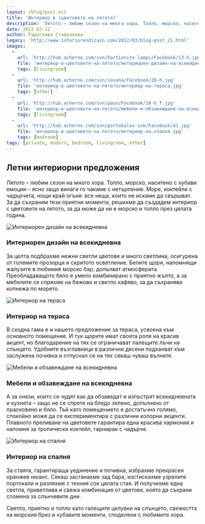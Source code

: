 ```yaml
---
layout: /blog/post.ect
title: 'Интериор в (цветовете на лятото)'
description: 'Лятото – любим сезон на много хора. Топло, морско, наситено с хубави емоции – ясно защо винаги го чакаме с нетърпение. За да съхраним тези приятни моменти, решихме да създадем интериор с цветовете на лятото, за да може да ни е морско и топло през цялата година.'
date: 2012-03-12
author: Радослава Ставракова
legacy: 'http://www.interiorendizain.com/2012/03/blog-post_21.html'
images:
  -
    url: 'http://hub.acherno.com/svn/hartienite-lampi/Facebook/13-h.jpg'
    file: 'интериор-в-цветовете-на-лятото/интериорен-дизайн-на-всекидневна.jpg'
    tags: [livingroom]
  -
    url: 'http://hub.acherno.com/svn/savana/Facebook/20-h.jpg'
    file: 'интериор-в-цветовете-на-лятото/интериор-на-тераса.jpg'
    tags: [other]
  -
    url: 'http://hub.acherno.com/svn/paun/Facebook/18-h_f.jpg'
    file: 'интериор-в-цветовете-на-лятото/мебели-и-обзавеждане-на-всекидневна.jpg'
    tags: [livingroom]
  -
    url: 'http://hub.acherno.com/svn/portokalov-sok/Facebook/41.jpg'
    file: 'интериор-в-цветовете-на-лятото/интериор-на-спалня.jpg'
    tags: [bedroom]
tags: [private, modern, bedroom, livingroom, other]
---
```

## Летни **интериорни предложения**
Лятото – любим сезон на много хора. Топло, морско, наситено с хубави емоции – ясно защо винаги го чакаме с нетърпение. Море, коктейли с чадърчета, нощи край огъня: все неща, които не искаме да свършват. За да съхраним тези приятни моменти, решихме да създадем интериор с цветовете на лятото, за да може да ни е морско и топло през цялата година.

![Интериорен дизайн на всекидневна](интериор-в-цветовете-на-лятото/интериорен-дизайн-на-всекидневна.jpg)
### Интериорен дизайн на **всекидневна**

За целта подбрахме нежни светли цветове и много светлина, осигурена от големите прозорци и скритото осветление. Белите щори, напомнящи жалузите в любимия морско бар, допълват атмосферата. Преобладаващото бяло е умело комбинирано с приятно жълто, а за мебелите се спряхме на бежово и светло кафяво, за да съхранява копнежа по морето.

![Интериор на тераса](интериор-в-цветовете-на-лятото/интериор-на-тераса.jpg)
### Интериор на **тераса**

В сходна гама е и нашето предложение за тераса, усвоена към основното помещение. И тук щорите имат своята роля на красив акцент, но благодарение на тях се ограничават палещите лъчи на слънцето. Удобните възглавници в различни десени подканват към заслужена почивка и отпуснал се на тях сякаш чуваш вълните.

![Мебели и обзавеждане на всекидневна](интериор-в-цветовете-на-лятото/мебели-и-обзавеждане-на-всекидневна.jpg)
### Мебели и обзавеждане на **всекидневна**

А за онези, които се чудят как да обзаведат и изпъстрят всекидневната и кухнята – защо не се спрете на бледо зелено, допълнено от прасковено и бяло. Тъй като помещението е достатъчно голямо, спокойно може да се експериментира с различни колорни акценти. Плавното преливане на цветовете гарантира една красива хармония и напомня за тропически коктейл, гарниран с чадърче.

![Интериор на спалня](интериор-в-цветовете-на-лятото/интериор-на-спалня.jpg)
### Интериор на **спалня**

За стаята, гарантираща уединение и почивка, избрахме прекрасен оранжев нюанс. Сякаш застанахме зад бара, изстискахме узрелите портокали и разляхме с техния сок цялата стая. И получихме една светла, приветлива и свежа комбинация от цветове, която да съхрани спомена за слънчевите дни.

Светло, приятно и топло като галещите целувки на слънцето, свежестта на морския бриз и хубавите моменти, споделени с любимите хора.